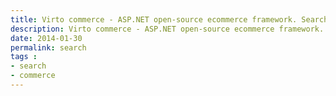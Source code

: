 ```yaml
---
title: Virto commerce - ASP.NET open-source ecommerce framework. Search
description: Virto commerce - ASP.NET open-source ecommerce framework. Search
date: 2014-01-30
permalink: search
tags : 
- search
- commerce
---
```

<div class="responsive">
	<div id="google-search"></div>
</div>